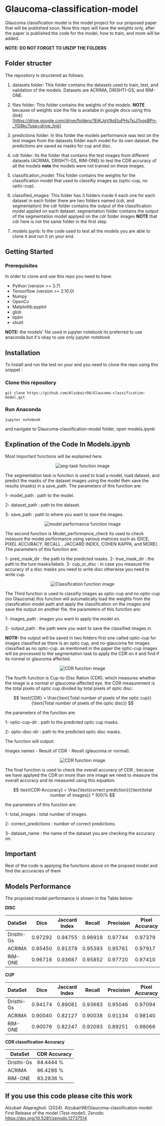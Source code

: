 # Glaucoma-classification-model

Glaucoma classification model is the model project for our proposed paper that will be published soon. Now this repo will have the weights only, after the paper is published the code for the model, how to train, and more will be added.

**NOTE: DO NOT FORGET TO UNZIP THE FOLDERS**

## Folder structer

The repository is structered as follows:

1. datasets folder: This folder contains the datasets used to train, test, and validation of the models. Datasets are ACRIMA, DRISHTI-GS, and RIM-ONE.

2. files folder: This folder contains the weights of the models. **NOTE** because of weights size the file is availabe in google docs using this (link)[https://drive.google.com/drive/folders/1EjKJgV9oEtuPHs7siJ7ogsBPn-_YG8kc?usp=drive_link]

3. predictions folder: In this folder the models performance was test on the test images from the datasets folder each model for its own dataset. the predictions are saved as masks for cup and disc.

4. cdr folder: Its the folder that contains the test images from different datasets (ACRIMA, DRISHTI-GS, RIM-ONE) to test the CDR accuracy of all the models **note** the models were not trained on these images.

5. classification_model: This folder contains the weights for the classification model that used to classifiy images as (optic-cup, no optic-cup).

6. classified_images: This folder has 3 folders inside it each one for each dataset in each folder there are two folders named (cdr, and segmentation) the cdr folder contains the output of the classification model applied on each dataset. segmentation folder contains the output of the segmentation model applyed on the cdr folder images **NOTE** that cdr here is not the same folder in the first step.

7. models.ipynb: Is the code used to test all the models you are able to clone it and run it on your end.

## Getting Started

### Prerequisites

In order to clone and use this repo you need to have:

- Python (version >= 3.7)
- Tensorflow (version >= 2.10.0)
- Numpy
- OpenCv
- Matplotlib.pyplot
- glob
- tqdm
- shutil

**NOTE:** the models' file used in jupyter notebook its preferred to use anaconda but it's okay to use only jupyter notebook

## Installation

To Install and run the test on your end you need to clone the repo using this snippet :

### Clone this repository

```shell
git clone https://github.com/Alzubair98/Glaucoma-classification-model.git
```

### Run Anaconda

```shell
jupyter notebook
```

and navigate to Glaucoma-classification-model folder, open models.ipynb

## Explination of the Code In Models.ipynb

Most Important functions will be explained here.

<div align='center'>
<img alt='seg-task function image' src='./images/seg_task.png'/>
</div>

The segmentation task is function is used to load a model, load dataset, and predict the masks of the dataset images using the model then save the results (masks) in a save_path. The parameters of this function are:

1- model_path : path to the model.

2- dataset_path : path to the dataset.

3- save_path : path to where you want to save the images.

<div align='center'>
<img alt='model performance function image' src='./images/model_perfromace_check.png'/>
</div>

The second function is Model_performance_check its used to check measure the model performance using various matrices such as (DICE, PIXEL ACCURACY, RECALL , JACCARD INDEX, COHEN KAPPA, and MORE). The parameters of this function are:

1- pred_mask_dir : the path to the predicted masks.
2- true_mask_dir : the path to the ture masks/labels.
3- cup_or_disc : in case you measure the accuracy of a disc masks you need to write disc otherwise you need to write cup.

<div align='center'>
<img alt='Classification function image' src='./images/classification function.png'/>
</div>

The Third function is used to classifiy images as optic-cup and no optic-cup (no Glaucoma) this function will autumatically load the weights from the classfication model path and apply the classification on the images and save the output on another file. the parameters of this function are:

1- images_path : images you want to apply the model on.

2- output_path : the path were you want to save the classified images in.

**NOTR:** the output will be saved in two folders first one called optic-cup for images classified as there is an optic cup, and no-glaucoma for images classified as no optic-cup. as mentioned in the paper the optic-cup images will be processed to the segmentation task to apply the CDR on it and find if its normal or glaucoma affected.

<div align='center'>
<img alt='CDR function image' src='./images/CDR.png'/>
</div>

The fourth function is Cup-to-Disc Ration (CDR), which measures whether the image is a normal or glaucoma-affected eye. the CDR measurement is the total pixels of optic cup divided by total pixels of optic disc:

$$
 \text{CDR} = \frac{\text{Total number of pixels of the optic cup}}{\text{Total number of pixels of the optic disc}}
$$

the parameters of the function are:

1- optic-cup-dir : path to the predicted optic cup masks.

2- optic-disc-dir : path to the predicted optic disc masks.

The function will output:

Images names - Result of CDR - Reuslt (glaucoma or normal).

<div align='center'>
<img alt='CDR function image' src='./images/cdr-accuracy.png'/>
</div>

The final function is used to check the overall accuracy of CDR , because we have applyed the CDR on more than one image we need to measure the overall accuracy and its measured using this equation:

$$
 \text{CDR-Accuracy} = \frac{\text{correct prediction}}{\text{total number of images}} * 100\%
$$

the parameters of this function are:

1- total_images : total number of images.

2- correct_predictions : number of correct predictions.

3- dataset_name : the name of the dataset you are checking the accuracy on.

## Important

Rest of the code is applying the functions above on the propsed model and find the accuracies of them

## Models Performance

The proposed model performance is shown in the Table below:

**DISC**

| DataSet    | Dice    | Jaccard Index | Recall  | Precision | Pixel Accuracy | Cohen's Kappa | MCC     |
| ---------- | ------- | ------------- | ------- | --------- | -------------- | ------------- | ------- |
| Dristhi-Gs | 0.97292 | 0.94755       | 0.96919 | 0.97744   | 0.97379        | 0.94654       | 0.94724 |
| ACRIMA     | 0.95450 | 0.91378       | 0.95393 | 0.95761   | 0.97917        | 0.94074       | 0.94178 |
| RIM-ONE    | 0.96716 | 0.93687       | 0.95852 | 0.97720   | 0.97410        | 0.94563       | 0.94653 |

**CUP**

| DataSet    | Dice    | Jaccard Index | Recall  | Precision | Pixel Accuracy | Cohen's Kappa | MCC     |
| ---------- | ------- | ------------- | ------- | --------- | -------------- | ------------- | ------- |
| Dristhi-Gs | 0.94174 | 0.89081       | 0.93683 | 0.95046   | 0.97094        | 0.92160       | 0.92329 |
| ACRIMA     | 0.90040 | 0.82127       | 0.90038 | 0.91134   | 0.98140        | 0.89008       | 0.89335 |
| RIM-ONE    | 0.90076 | 0.82247       | 0.92093 | 0.89251   | 0.98066        | 0.88979       | 0.89330 |

**CDR classification Accuracy**

| DataSet    | CDR Accuracy |
| ---------- | ------------ |
| Dristhi-Gs | 94.4444 %    |
| ACRIMA     | 96.4286 %    |
| RIM-ONE    | 93.2836 %    |



## If you use this code please cite this work 

Alzubair Alqaraghuli. (2024). Alzubair98/Glaucoma-classification-model: First Release of the model (Test-model). Zenodo. https://doi.org/10.5281/zenodo.12737514
